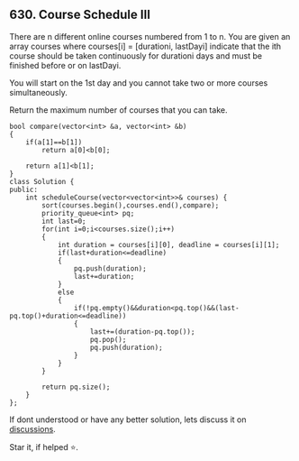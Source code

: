 ## 630. Course Schedule III

There are n different online courses numbered from 1 to n. You are given an array courses where courses[i] = [durationi, lastDayi] indicate that the ith course should be taken continuously for durationi days and must be finished before or on lastDayi.

You will start on the 1st day and you cannot take two or more courses simultaneously.

Return the maximum number of courses that you can take.

```
bool compare(vector<int> &a, vector<int> &b)
{
    if(a[1]==b[1])
        return a[0]<b[0];
    
    return a[1]<b[1];
}
class Solution {
public:
    int scheduleCourse(vector<vector<int>>& courses) {
        sort(courses.begin(),courses.end(),compare);
        priority_queue<int> pq;  
        int last=0; 
        for(int i=0;i<courses.size();i++)
        {
            int duration = courses[i][0], deadline = courses[i][1];
            if(last+duration<=deadline)
            {
                pq.push(duration);
                last+=duration;
            }
            else
            {
                if(!pq.empty()&&duration<pq.top()&&(last-pq.top()+duration<=deadline))
                {
                    last+=(duration-pq.top());
                    pq.pop();
                    pq.push(duration);
                }
            }
        }
        
        return pq.size();
    }
};
```

If dont understood or have any better solution, lets discuss it on [discussions](https://github.com/Jimmy5467/CP/discussions). 

Star it, if helped ⭐.
